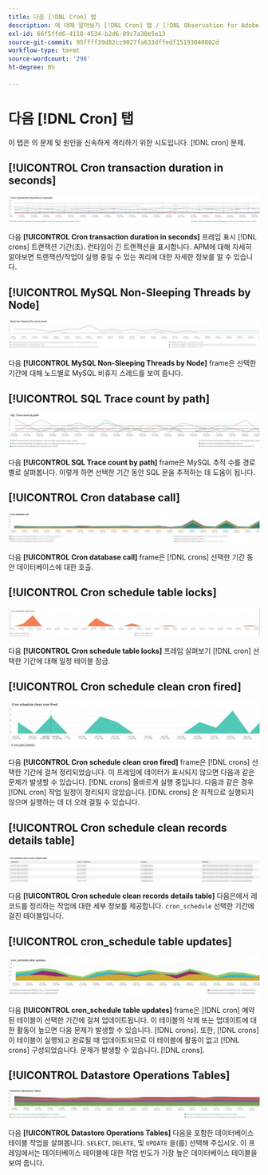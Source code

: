 ```yaml
---
title: 다음 [!DNL Cron] 탭
description: 에 대해 알아보기 [!DNL Cron] 탭 / [!DNL Observation for Adobe Commerce].
exl-id: 66f5ffd6-4118-4534-b2d6-09c7a30e5e13
source-git-commit: 95ffff39d82cc9027fa633dffedf15193040802d
workflow-type: tm+mt
source-wordcount: '298'
ht-degree: 0%

---
```


# 다음 [!DNL Cron] 탭

이 탭은 의 문제 및 원인을 신속하게 격리하기 위한 시도입니다. [!DNL cron] 문제.

## [!UICONTROL Cron transaction duration in seconds]

![Cron 트랜잭션 기간(초)](../../assets/tools/observation-for-adobe-commerce/cron-tab-1.jpg)

다음 **[!UICONTROL Cron transaction duration in seconds]** 프레임 표시 [!DNL crons] 트랜잭션 기간(초). 런타임이 긴 트랜잭션을 표시합니다. APM에 대해 자세히 알아보면 트랜잭션/작업이 실행 중일 수 있는 쿼리에 대한 자세한 정보를 알 수 있습니다.

## [!UICONTROL MySQL Non-Sleeping Threads by Node]

![노드별 MySQL 비휴지 스레드](../../assets/tools/observation-for-adobe-commerce/cron-tab-2.jpg)

다음 **[!UICONTROL MySQL Non-Sleeping Threads by Node]** frame은 선택한 기간에 대해 노드별로 MySQL 비휴지 스레드를 보여 줍니다.

## [!UICONTROL SQL Trace count by path]

![경로별 SQL 추적 수](../../assets/tools/observation-for-adobe-commerce/cron-tab-3.jpg)

다음 **[!UICONTROL SQL Trace count by path]** frame은 MySQL 추적 수를 경로별로 살펴봅니다. 이렇게 하면 선택한 기간 동안 SQL 문을 추적하는 데 도움이 됩니다.

## [!UICONTROL Cron database call]

![Cron 데이터베이스 호출](../../assets/tools/observation-for-adobe-commerce/cron-tab-4.jpg)

다음 **[!UICONTROL Cron database call]** frame은 [!DNL crons] 선택한 기간 동안 데이터베이스에 대한 호출.

## [!UICONTROL Cron schedule table locks]

![Cron 일정 테이블 잠금](../../assets/tools/observation-for-adobe-commerce/cron-tab-5.jpg)

다음 **[!UICONTROL Cron schedule table locks]** 프레임 살펴보기 [!DNL cron] 선택한 기간에 대해 일정 테이블 잠금.

## [!UICONTROL Cron schedule clean cron fired]

![Cron 일정 테이블 잠금](../../assets/tools/observation-for-adobe-commerce/cron-tab-6.jpg)

다음 **[!UICONTROL Cron schedule clean cron fired]** frame은 [!DNL crons] 선택한 기간에 걸쳐 정리되었습니다. 이 프레임에 데이터가 표시되지 않으면 다음과 같은 문제가 발생할 수 있습니다. [!DNL crons] 올바르게 실행 중입니다. 다음과 같은 경우 [!DNL cron] 작업 일정이 정리되지 않았습니다. [!DNL crons] 은 최적으로 실행되지 않으며 실행하는 데 더 오래 걸릴 수 있습니다.

## [!UICONTROL Cron schedule clean records details table]

![Cron 일정 클린 레코드 세부 정보 테이블](../../assets/tools/observation-for-adobe-commerce/cron-tab-7.jpg)

다음 **[!UICONTROL Cron schedule clean records details table]** 다음은에서 레코드를 정리하는 작업에 대한 세부 정보를 제공합니다. `cron_schedule` 선택한 기간에 걸친 테이블입니다.

## [!UICONTROL cron_schedule table updates]

![cron_schedule 테이블 업데이트](../../assets/tools/observation-for-adobe-commerce/cron-tab-8.jpg)

다음 **[!UICONTROL cron_schedule table updates]** frame은 [!DNL cron] 예약된 테이블이 선택한 기간에 걸쳐 업데이트됩니다. 이 테이블의 삭제 또는 업데이트에 대한 활동이 높으면 다음 문제가 발생할 수 있습니다. [!DNL crons]. 또한, [!DNL crons] 이 테이블이 실행되고 완료될 때 업데이트되므로 이 테이블에 활동이 없고 [!DNL crons] 구성되었습니다. 문제가 발생할 수 있습니다. [!DNL crons].

## [!UICONTROL Datastore Operations Tables]

![데이터 저장소 작업 테이블](../../assets/tools/observation-for-adobe-commerce/cron-tab-9.jpg)

다음 **[!UICONTROL Datastore Operations Tables]** 다음을 포함한 데이터베이스 테이블 작업을 살펴봅니다. `SELECT`, `DELETE`, 및 `UPDATE` 을(를) 선택해 주십시오. 이 프레임에서는 데이터베이스 테이블에 대한 작업 빈도가 가장 높은 데이터베이스 테이블을 보여 줍니다.
